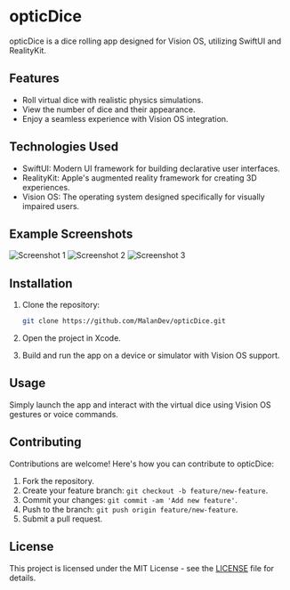 # opticDice

opticDice is a dice rolling app designed for Vision OS, utilizing SwiftUI and RealityKit.

## Features

- Roll virtual dice with realistic physics simulations.
- View the number of dice and their appearance.
- Enjoy a seamless experience with Vision OS integration.

## Technologies Used

- SwiftUI: Modern UI framework for building declarative user interfaces.
- RealityKit: Apple's augmented reality framework for creating 3D experiences.
- Vision OS: The operating system designed specifically for visually impaired users.

## Example Screenshots

![Screenshot 1](screenshots/screenshot1.png)
![Screenshot 2](screenshots/screenshot2.png)
![Screenshot 3](screenshots/screenshot3.png)

## Installation

1. Clone the repository:

    ```bash
    git clone https://github.com/MalanDev/opticDice.git
    ```

2. Open the project in Xcode.

3. Build and run the app on a device or simulator with Vision OS support.

## Usage

Simply launch the app and interact with the virtual dice using Vision OS gestures or voice commands.

## Contributing

Contributions are welcome! Here's how you can contribute to opticDice:

1. Fork the repository.
2. Create your feature branch: `git checkout -b feature/new-feature`.
3. Commit your changes: `git commit -am 'Add new feature'`.
4. Push to the branch: `git push origin feature/new-feature`.
5. Submit a pull request.

## License

This project is licensed under the MIT License - see the [LICENSE](LICENSE) file for details.

